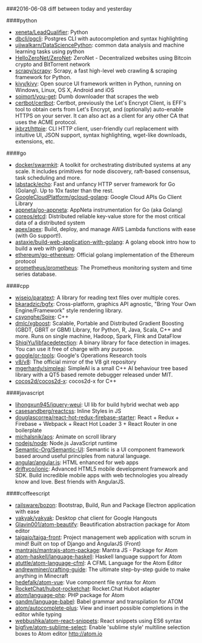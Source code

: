 ###2016-06-08
diff between today and yesterday

####python
* [xeneta/LeadQualifier](https://github.com/xeneta/LeadQualifier): Python
* [dbcli/pgcli](https://github.com/dbcli/pgcli): Postgres CLI with autocompletion and syntax highlighting
* [ujjwalkarn/DataSciencePython](https://github.com/ujjwalkarn/DataSciencePython): common data analysis and machine learning tasks using python
* [HelloZeroNet/ZeroNet](https://github.com/HelloZeroNet/ZeroNet): ZeroNet - Decentralized websites using Bitcoin crypto and BitTorrent network
* [scrapy/scrapy](https://github.com/scrapy/scrapy): Scrapy, a fast high-level web crawling & scraping framework for Python.
* [kivy/kivy](https://github.com/kivy/kivy): Open source UI framework written in Python, running on Windows, Linux, OS X, Android and iOS
* [soimort/you-get](https://github.com/soimort/you-get):  Dumb downloader that scrapes the web
* [certbot/certbot](https://github.com/certbot/certbot): Certbot, previously the Let's Encrypt Client, is EFF's tool to obtain certs from Let's Encrypt, and (optionally) auto-enable HTTPS on your server. It can also act as a client for any other CA that uses the ACME protocol.
* [jkbrzt/httpie](https://github.com/jkbrzt/httpie): CLI HTTP client, user-friendly curl replacement with intuitive UI, JSON support, syntax highlighting, wget-like downloads, extensions, etc.

####go
* [docker/swarmkit](https://github.com/docker/swarmkit): A toolkit for orchestrating distributed systems at any scale. It includes primitives for node discovery, raft-based consensus, task scheduling and more.
* [labstack/echo](https://github.com/labstack/echo): Fast and unfancy HTTP server framework for Go (Golang). Up to 10x faster than the rest.
* [GoogleCloudPlatform/gcloud-golang](https://github.com/GoogleCloudPlatform/gcloud-golang): Google Cloud APIs Go Client Library
* [appneta/go-appneta](https://github.com/appneta/go-appneta): AppNeta instrumentation for Go (aka Golang)
* [coreos/etcd](https://github.com/coreos/etcd): Distributed reliable key-value store for the most critical data of a distributed system
* [apex/apex](https://github.com/apex/apex): Build, deploy, and manage AWS Lambda functions with ease (with Go support!).
* [astaxie/build-web-application-with-golang](https://github.com/astaxie/build-web-application-with-golang): A golang ebook intro how to build a web with golang
* [ethereum/go-ethereum](https://github.com/ethereum/go-ethereum): Official golang implementation of the Ethereum protocol
* [prometheus/prometheus](https://github.com/prometheus/prometheus): The Prometheus monitoring system and time series database.

####cpp
* [wiseio/paratext](https://github.com/wiseio/paratext): A library for reading text files over multiple cores.
* [bkaradzic/bgfx](https://github.com/bkaradzic/bgfx): Cross-platform, graphics API agnostic, "Bring Your Own Engine/Framework" style rendering library.
* [csyonghe/Spire](https://github.com/csyonghe/Spire): C++
* [dmlc/xgboost](https://github.com/dmlc/xgboost): Scalable, Portable and Distributed Gradient Boosting (GBDT, GBRT or GBM) Library, for Python, R, Java, Scala, C++ and more. Runs on single machine, Hadoop, Spark, Flink and DataFlow
* [ShiqiYu/libfacedetection](https://github.com/ShiqiYu/libfacedetection): A binary library for face detection in images. You can use it free of charge with any purpose.
* [google/or-tools](https://github.com/google/or-tools): Google's Operations Research tools
* [v8/v8](https://github.com/v8/v8): The official mirror of the V8 git repository
* [mgerhardy/simpleai](https://github.com/mgerhardy/simpleai): SimpleAI is a small C++ AI behaviour tree based library with a QT5 based remote debugger released under MIT.
* [cocos2d/cocos2d-x](https://github.com/cocos2d/cocos2d-x): cocos2d-x for C++

####javascript
* [lihongxun945/jquery-weui](https://github.com/lihongxun945/jquery-weui): UI lib for build hybrid wechat web app
* [casesandberg/reactcss](https://github.com/casesandberg/reactcss):  Inline Styles in JS
* [douglascorrea/react-hot-redux-firebase-starter](https://github.com/douglascorrea/react-hot-redux-firebase-starter):  React + Redux + Firebase + Webpack + React Hot Loader 3 + React Router in one boilerplate
* [michalsnik/aos](https://github.com/michalsnik/aos): Animate on scroll library
* [nodejs/node](https://github.com/nodejs/node): Node.js JavaScript runtime 
* [Semantic-Org/Semantic-UI](https://github.com/Semantic-Org/Semantic-UI): Semantic is a UI component framework based around useful principles from natural language.
* [angular/angular.js](https://github.com/angular/angular.js): HTML enhanced for web apps
* [driftyco/ionic](https://github.com/driftyco/ionic): Advanced HTML5 mobile development framework and SDK. Build incredible mobile apps with web technologies you already know and love. Best friends with AngularJS.

####coffeescript
* [railsware/bozon](https://github.com/railsware/bozon): Bootstrap, Build, Run and Package Electron application with ease
* [yakyak/yakyak](https://github.com/yakyak/yakyak): Desktop chat client for Google Hangouts
* [Glavin001/atom-beautify](https://github.com/Glavin001/atom-beautify):  Beautification abstraction package for Atom editor
* [taigaio/taiga-front](https://github.com/taigaio/taiga-front): Project management web application with scrum in mind! Built on top of Django and AngularJS (Front)
* [mantrajs/mantrajs-atom-package](https://github.com/mantrajs/mantrajs-atom-package): Mantra JS - Package for Atom
* [atom-haskell/language-haskell](https://github.com/atom-haskell/language-haskell): Haskell language support for Atom
* [atuttle/atom-language-cfml](https://github.com/atuttle/atom-language-cfml):  A CFML Language for the Atom Editor
* [andrewminer/crafting-guide](https://github.com/andrewminer/crafting-guide): The ultimate step-by-step guide to make anything in Minecraft
* [hedefalk/atom-vue](https://github.com/hedefalk/atom-vue): Vue component file syntax for Atom
* [RocketChat/hubot-rocketchat](https://github.com/RocketChat/hubot-rocketchat): Rocket.Chat Hubot adapter
* [atom/language-php](https://github.com/atom/language-php): PHP package for Atom
* [gandm/language-babel](https://github.com/gandm/language-babel): Babel grammar and transpilation for ATOM
* [atom/autocomplete-plus](https://github.com/atom/autocomplete-plus): View and insert possible completions in the editor while typing
* [webbushka/atom-react-snippets](https://github.com/webbushka/atom-react-snippets): React snippets using ES6 syntax
* [bigfive/atom-sublime-select](https://github.com/bigfive/atom-sublime-select): Enable 'sublime style' multiline selection boxes to Atom editor http://atom.io
